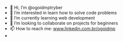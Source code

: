 - 👋 Hi, I’m @ogoidmptryber
- 👀 I’m interested in learn how to solve code problems
- 🌱 I’m currently learning web development
- 💞️ I’m looking to collaborate on projects for beginners
- 📫 How to reach me: www.linkedin.com.br/ogoidmp
- 
<!---
ogoidmptryber/ogoidmptryber is a ✨ special ✨ repository because its `README.md` (this file) appears on your GitHub profile.
You can click the Preview link to take a look at your changes.
--->

